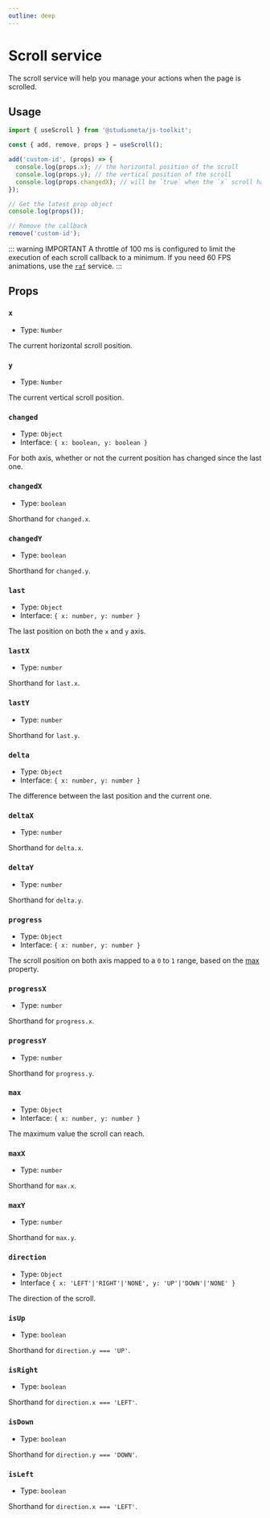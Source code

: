 ```yaml
---
outline: deep
---
```


# Scroll service

The scroll service will help you manage your actions when the page is scrolled.

## Usage

```js twoslash
import { useScroll } from '@studiometa/js-toolkit';

const { add, remove, props } = useScroll();

add('custom-id', (props) => {
  console.log(props.x); // the horizontal position of the scroll
  console.log(props.y); // the vertical position of the scroll
  console.log(props.changedX); // will be `true` when the `x` scroll has changed
});

// Get the latest prop object
console.log(props());

// Remove the callback
remove('custom-id');
```

::: warning IMPORTANT
A throttle of 100 ms is configured to limit the execution of each scroll callback to a minimum. If you need 60 FPS animations, use the [`raf`](./useRaf.html) service.
:::

## Props

### `x`

- Type: `Number`

The current horizontal scroll position.

### `y`

- Type: `Number`

The current vertical scroll position.

### `changed`

- Type: `Object`
- Interface: `{ x: boolean, y: boolean }`

For both axis, whether or not the current position has changed since the last one.

### `changedX`

- Type: `boolean`

Shorthand for `changed.x`.

### `changedY`

- Type: `boolean`

Shorthand for `changed.y`.

### `last`

- Type: `Object`
- Interface: `{ x: number, y: number }`

The last position on both the `x` and `y` axis.

### `lastX`

- Type: `number`

Shorthand for `last.x`.

### `lastY`

- Type: `number`

Shorthand for `last.y`.

### `delta`

- Type: `Object`
- Interface: `{ x: number, y: number }`

The difference between the last position and the current one.

### `deltaX`

- Type: `number`

Shorthand for `delta.x`.

### `deltaY`

- Type: `number`

Shorthand for `delta.y`.

### `progress`

- Type: `Object`
- Interface: `{ x: number, y: number }`

The scroll position on both axis mapped to a `0` to `1` range, based on the [max](#max) property.

### `progressX`

- Type: `number`

Shorthand for `progress.x`.

### `progressY`

- Type: `number`

Shorthand for `progress.y`.

### `max`

- Type: `Object`
- Interface: `{ x: number, y: number }`

The maximum value the scroll can reach.

### `maxX`

- Type: `number`

Shorthand for `max.x`.

### `maxY`

- Type: `number`

Shorthand for `max.y`.

### `direction`

- Type: `Object`
- Interface `{ x: 'LEFT'|'RIGHT'|'NONE', y: 'UP'|'DOWN'|'NONE' }`

The direction of the scroll.

### `isUp`

- Type: `boolean`

Shorthand for `direction.y === 'UP'`.

### `isRight`

- Type: `boolean`

Shorthand for `direction.x === 'LEFT'`.

### `isDown`

- Type: `boolean`

Shorthand for `direction.y === 'DOWN'`.

### `isLeft`

- Type: `boolean`

Shorthand for `direction.x === 'LEFT'`.
